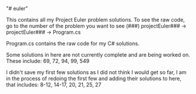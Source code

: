 "# euler" 

This contains all my Project Euler problem solutions. To see the raw code, go to the number of the problem you want to see (###) projectEuler### -> projectEuler### -> Program.cs

Program.cs contains the raw code for my C# solutions.


Some solutions in here are not currently complete and are being worked on. These include:
69, 72, 94, 99, 549

I didn't save my first few solutions as I did not think I would get so far, I am in the process of redoing the first few and adding their solutions to here, that includes:
8-12, 14-17, 20, 21, 25, 27
